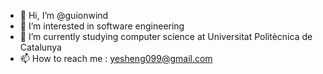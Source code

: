 - 👋 Hi, I’m @guionwind
- 👀 I’m interested in software engineering
- 🌱 I’m currently studying computer science at Universitat Politècnica de Catalunya
- 📫 How to reach me : yesheng099@gmail.com

<!---
guionwind/guionwind is a ✨ special ✨ repository because its `README.md` (this file) appears on your GitHub profile.
You can click the Preview link to take a look at your changes.
--->
